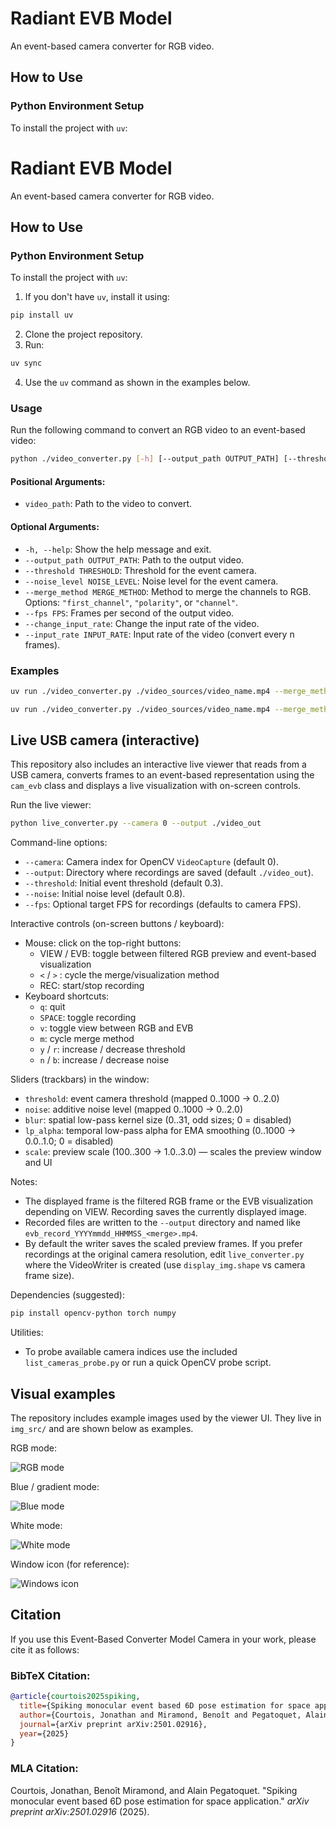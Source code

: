 # Radiant EVB Model

An event-based camera converter for RGB video.

## How to Use

### Python Environment Setup

To install the project with `uv`:

# Radiant EVB Model

An event-based camera converter for RGB video.

## How to Use

### Python Environment Setup

To install the project with `uv`:

1. If you don't have `uv`, install it using:
  ```bash
  pip install uv
  ```
2. Clone the project repository.
3. Run:
  ```bash
  uv sync
  ```
4. Use the `uv` command as shown in the examples below.

### Usage

Run the following command to convert an RGB video to an event-based video:

```bash
python ./video_converter.py [-h] [--output_path OUTPUT_PATH] [--threshold THRESHOLD] [--noise_level NOISE_LEVEL] [--merge_method MERGE_METHOD] [--fps FPS] [--change_input_rate] [--input_rate INPUT_RATE] [--save_spike_mat] video_path
```

#### Positional Arguments:
- `video_path`: Path to the video to convert.

#### Optional Arguments:
- `-h, --help`: Show the help message and exit.
- `--output_path OUTPUT_PATH`: Path to the output video.
- `--threshold THRESHOLD`: Threshold for the event camera.
- `--noise_level NOISE_LEVEL`: Noise level for the event camera.
- `--merge_method MERGE_METHOD`: Method to merge the channels to RGB. Options: `"first_channel"`, `"polarity"`, or `"channel"`.
- `--fps FPS`: Frames per second of the output video.
- `--change_input_rate`: Change the input rate of the video.
- `--input_rate INPUT_RATE`: Input rate of the video (convert every n frames).

### Examples

```bash
uv run ./video_converter.py ./video_sources/video_name.mp4 --merge_method channel --save_spike_mat
```

```bash
uv run ./video_converter.py ./video_sources/video_name.mp4 --merge_method channel --fps 8 --change_input_rate --input_rate 20
```

## Live USB camera (interactive)

This repository also includes an interactive live viewer that reads from a USB camera, converts frames to an event-based representation using the `cam_evb` class and displays a live visualization with on-screen controls.

Run the live viewer:

```bash
python live_converter.py --camera 0 --output ./video_out
```

Command-line options:
- `--camera`: Camera index for OpenCV `VideoCapture` (default 0).
- `--output`: Directory where recordings are saved (default `./video_out`).
- `--threshold`: Initial event threshold (default 0.3).
- `--noise`: Initial noise level (default 0.8).
- `--fps`: Optional target FPS for recordings (defaults to camera FPS).

Interactive controls (on-screen buttons / keyboard):
- Mouse: click on the top-right buttons:
  - VIEW / EVB: toggle between filtered RGB preview and event-based visualization
  - `<` / `>` : cycle the merge/visualization method
  - REC: start/stop recording
- Keyboard shortcuts:
  - `q`: quit
  - `SPACE`: toggle recording
  - `v`: toggle view between RGB and EVB
  - `m`: cycle merge method
  - `y` / `r`: increase / decrease threshold
  - `n` / `b`: increase / decrease noise

Sliders (trackbars) in the window:
- `threshold`: event camera threshold (mapped 0..1000 → 0..2.0)
- `noise`: additive noise level (mapped 0..1000 → 0..2.0)
- `blur`: spatial low-pass kernel size (0..31, odd sizes; 0 = disabled)
- `lp_alpha`: temporal low-pass alpha for EMA smoothing (0..1000 → 0.0..1.0; 0 = disabled)
- `scale`: preview scale (100..300 → 1.0..3.0) — scales the preview window and UI

Notes:
- The displayed frame is the filtered RGB frame or the EVB visualization depending on VIEW. Recording saves the currently displayed image.
- Recorded files are written to the `--output` directory and named like `evb_record_YYYYmmdd_HHMMSS_<merge>.mp4`.
- By default the writer saves the scaled preview frames. If you prefer recordings at the original camera resolution, edit `live_converter.py` where the VideoWriter is created (use `display_img.shape` vs camera frame size).

Dependencies (suggested):
```bash
pip install opencv-python torch numpy
```

Utilities:
- To probe available camera indices use the included `list_cameras_probe.py` or run a quick OpenCV probe script.

Visual examples
----------------

The repository includes example images used by the viewer UI. They live in `img_src/` and are shown below as examples.

RGB mode:

![RGB mode](img_src/rgb_mode.png)

Blue / gradient mode:

![Blue mode](img_src/bue_mode.png)

White mode:

![White mode](img_src/white_mode.png)

Window icon (for reference):

![Windows icon](img_src/Windows.png)

## Citation

If you use this Event-Based Converter Model Camera in your work, please cite it as follows:

### BibTeX Citation:
```bibtex
@article{courtois2025spiking,
  title={Spiking monocular event based 6D pose estimation for space application},
  author={Courtois, Jonathan and Miramond, Benoît and Pegatoquet, Alain},
  journal={arXiv preprint arXiv:2501.02916},
  year={2025}
}
```

### MLA Citation:
Courtois, Jonathan, Benoît Miramond, and Alain Pegatoquet. "Spiking monocular event based 6D pose estimation for space application." *arXiv preprint arXiv:2501.02916* (2025).
